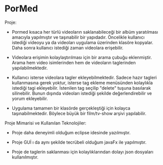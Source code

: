 # PorMed

Proje:

- Pormed kısaca her türlü videoların saklanabileceği bir albüm yaratılması amacıyla yapılmıştır ve taşınabilir bir yapıdadır. Öncelikle kullanıcı istediği videoyu ya da videoları uygulama üzerinden klasöre kopyalar. Daha sonra kullanıcı istediği zaman videolara erişebilir. 

- Videolara erişimin kolaylaştırılması için bir arama çubuğu eklenmiştir. Arama hem video isimlerinden hem de videoların taglerinden yapılabilmektedir. 

- Kullanıcı isterse videolara tagler ekleyebilmektedir. Sadece hazır tagleri kullanmasına gerek yoktur, isterse tag ekleme menüsünden kolaylıkla istediği tagi ekleyebilir. İstenilen tag seçilip "delete" tuşuna basılarak silinebilir. Bunun dışında videoları istediği şekilde değerlendirebilir ve yorum ekleyebilir. 

- Uygulama tamamen bir klasörde gerçekleştiği için kolayca taşınabilmektedir. Böylece büyük bir film/tv-show arşivi yapılabilir.

Proje Mimarisi ve Kullanılan Teknolojiler:

- Proje daha deneyimli olduğum eclipse idesinde yazılmıştır.

- Proje GUİ ı da aynı şekilde tecrübeli olduğum javaFx ile yapılmıştır.

- Proje de taglerin saklanması için kolaylıklarından dolayı json dosyaları kullanılmıştır.


